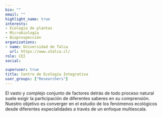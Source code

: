 ```yaml
---
bio: ""
email: ""
highlight_name: true
interests:
- Ecología de plantas
- Microbiología
- Bioprospección
organizations:
- name: Universidad de Talca
  url: https://www.utalca.cl/
role: CEI
social:

superuser: true
title: Centro de Ecología Integrativa
user_groups: ["Researchers"]
---
```


El vasto y complejo conjunto de factores detrás de todo proceso natural suele exigir la participación de diferentes saberes en su comprensión. Nuestro objetivo es converger en el estudio de los fenómenos ecológicos desde diferentes especialidades a través de un enfoque multiescala.

